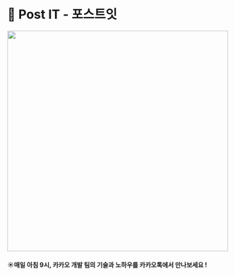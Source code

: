 # 💌 Post IT - 포스트잇

<img src="https://user-images.githubusercontent.com/67637706/182632207-f4c0f094-9702-48bc-a56d-5d6a1a54a525.png" width="500px">

#### ☀️매일 아침 9시, 카카오 개발 팀의 기술과 노하우를 카카오톡에서 만나보세요 !
